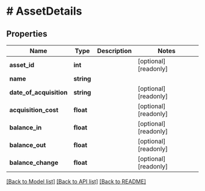 # # AssetDetails

## Properties

Name | Type | Description | Notes
------------ | ------------- | ------------- | -------------
**asset_id** | **int** |  | [optional] [readonly]
**name** | **string** |  |
**date_of_acquisition** | **string** |  | [optional] [readonly]
**acquisition_cost** | **float** |  | [optional] [readonly]
**balance_in** | **float** |  | [optional] [readonly]
**balance_out** | **float** |  | [optional] [readonly]
**balance_change** | **float** |  | [optional] [readonly]

[[Back to Model list]](../../README.md#models) [[Back to API list]](../../README.md#endpoints) [[Back to README]](../../README.md)
